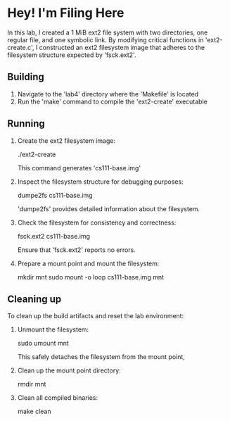 # Hey! I'm Filing Here

In this lab, I created a 1 MiB ext2 file system with two directories, one regular file, and one symbolic link. By modifying critical functions in 'ext2-create.c', I constructed an ext2 filesystem image that adheres to the filesystem structure expected by 'fsck.ext2'.

## Building

1. Navigate to the 'lab4' directory where the 'Makefile' is located
2. Run the 'make' command to compile the 'ext2-create' executable

## Running

1. Create the ext2 filesystem image:

   ./ext2-create
   
   This command generates 'cs111-base.img'
   
3. Inspect the filesystem structure for debugging purposes:

   dumpe2fs cs111-base.img

   'dumpe2fs' provides detailed information about the filesystem.

4. Check the filesystem for consistency and correctness:

   fsck.ext2 cs111-base.img
   
   Ensure that 'fsck.ext2' reports no errors.

6. Prepare a mount point and mount the filesystem:

   mkdir mnt
   sudo mount -o loop cs111-base.img mnt

## Cleaning up

To clean up the build artifacts and reset the lab environment:

1. Unmount the filesystem:
   
   sudo umount mnt

   This safely detaches the filesystem from the mount point,

2. Clean up the mount point directory:

   rmdir mnt

3.  Clean all compiled binaries:

    make clean
